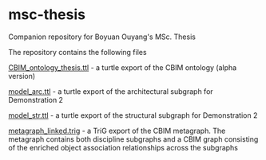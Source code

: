 # msc-thesis
Companion repository for Boyuan Ouyang's MSc. Thesis

The repository contains the following files

[CBIM_ontology_thesis.ttl](https://github.com/terry-oy/msc-thesis/blob/main/CBIM_ontology_thesis.ttl) - a turtle export of the CBIM ontology (alpha version)

[model_arc.ttl](https://github.com/terry-oy/msc-thesis/blob/main/model_arc.ttl) - a turtle export of the architectural subgraph for Demonstration 2

[model_str.ttl](https://github.com/terry-oy/msc-thesis/blob/main/model_str.ttl) - a turtle export of the structural subgraph for Demonstration 2

[metagraph_linked.trig](https://github.com/terry-oy/msc-thesis/blob/main/metagraph_linked.trig) - a TriG export of the CBIM metagraph. The metagraph contains both discipline subgraphs and a CBIM graph consisting of the enriched object association relationships across the subgraphs 

